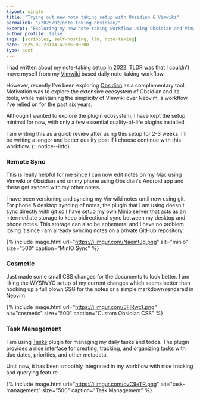 ```yaml
---
layout: single
title: "Trying out new note taking setup with Obsidian & Vimwiki"
permalink: "/2025/02/note-taking-obsidian/"
excerpt: "Exploring my new note-taking workflow using Obsidian and Vimwiki for better organization and productivity"
author_profile: false
tags: [scribbles, self-hosting, llm, note-taking] 
date: 2025-02-23T14:42:15+00:00
type: post
---
```


I had written about my [note-taking setup in 2022][note-taking]. TLDR was that
I couldn't move myself from my [Vimwiki][vimwiki] based daily note-taking workflow.

However, recently I've been exploring [Obsidian][obsidian] as a complementary
tool. Motivation was to explore the extensive ecosystem of Obsidian and its
tools, while maintaining the simplicity of Vimwiki over Neovim, a workflow I've
relied on for the past six years.

Although I wanted to explore the plugin ecosystem, I have kept the setup
minimal for now, with only a few essential quality-of-life plugins installed.

I am writing this as a quick review after using this setup for 2-3 weeks. I'll
be writing a longer and better quality post if I choose continue with this
workflow.
{: .notice--info}

### Remote Sync
This is really helpful for me since I can now edit notes on my Mac using
Vimwiki or Obsidian and on my phone using Obsidian's Android app and these get
synced with my other notes.

I have been versioning and syncing my Vimwiki notes until now using git. For
phone & desktop syncing of notes, the plugin that I am using doesn't sync
directly with git so I have setup my own [Minio][minio] server that acts as an
intermediate storage to keep bidirectional sync between my desktop and phone
notes. This storage can also be ephemeral and I have no problem losing it since
I am already syncing notes on a private GitHub repository.

{% include image.html url="https://i.imgur.com/NaemtJg.png" alt="minio" size="500" caption="MinIO Sync" %}

### Cosmetic
Just made some small CSS changes for the documents to look better. I am liking
the WYSIWYG setup of my current changes which seems better than hooking up a
full blown SSG for the notes or a simple markdown rendered in Neovim

{% include image.html url="https://i.imgur.com/3FlRwc1.png" alt="cosmetic" size="500" caption="Custom Obsidian CSS" %}

### Task Management
I am using [Tasks][tasks] plugin for managing my daily tasks and todos. The
plugin provides a nice interface for creating, tracking, and organizing tasks
with due dates, priorities, and other metadata.

Until now, it has been smoothly integrated in my workflow with nice tracking
and querying feature.

{% include image.html url="https://i.imgur.com/ovC9eTR.png" alt="task-management" size="500" caption="Task Management" %}

[note-taking]: https://vipul.xyz/2022/04/note-taking/
[obsidian]: https://obsidian.md/
[minio]: https://min.io/
[tasks]: https://publish.obsidian.md/tasks/Introduction#Task+management+for+the+Obsidian+knowledge+base
[vimwiki]: https://github.com/vimwiki/vimwiki
